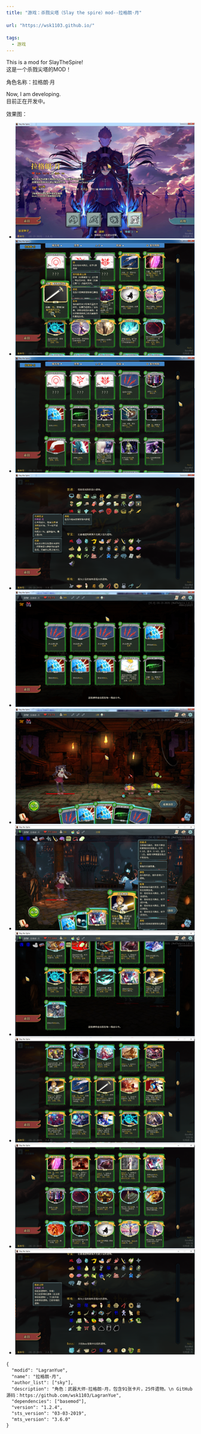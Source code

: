 ```yaml
---
title: "游戏：杀戮尖塔（Slay the spire）mod--拉格朗·月"

url: "https://wsk1103.github.io/"

tags:
  - 游戏
---
```


This is a mod for SlayTheSpire!  
这是一个杀戮尖塔的MOD！

角色名称：拉格朗·月

Now, I am developing.  
目前正在开发中。

效果图：  
-  ![这里写图片描述](https://raw.githubusercontent.com/wsk1103/LagranYue/master/img/1.png)
-  ![这里写图片描述](https://raw.githubusercontent.com/wsk1103/LagranYue/master/img/2.png)
-  ![这里写图片描述](https://raw.githubusercontent.com/wsk1103/LagranYue/master/img/3.png)
-  ![这里写图片描述](https://raw.githubusercontent.com/wsk1103/LagranYue/master/img/4.png)
-  ![这里写图片描述](https://raw.githubusercontent.com/wsk1103/LagranYue/master/img/5.png)
-  ![这里写图片描述](https://raw.githubusercontent.com/wsk1103/LagranYue/master/img/6.png)
-  ![这里写图片描述](https://raw.githubusercontent.com/wsk1103/LagranYue/master/img/7.png)
-  ![这里写图片描述](https://raw.githubusercontent.com/wsk1103/LagranYue/master/img/8.png)
-  ![这里写图片描述](https://raw.githubusercontent.com/wsk1103/LagranYue/master/img/9.png)
-  ![这里写图片描述](https://raw.githubusercontent.com/wsk1103/LagranYue/master/img/10.png)
-  ![这里写图片描述](https://raw.githubusercontent.com/wsk1103/LagranYue/master/img/11.png)

```
{
  "modid": "LagranYue",
  "name": "拉格朗·月",
  "author_list": ["sky"],
  "description": "角色：武器大师·拉格朗·月，包含91张卡片，25件遗物。\n GitHub源码：https://github.com/wsk1103/LagranYue",
  "dependencies": ["basemod"],
  "version": "1.2.4",
  "sts_version": "03-03-2019",
  "mts_version": "3.6.0"
}
 ```
